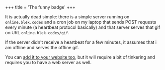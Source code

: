 +++
title = 'The funny badge'
+++

It is actually dead simple: there is a simple server running on `online.blek.codes` and a cron job on my laptop that sends POST requests every minute (a heartbeat protocol basically) and that server serves that gif on URL `online.blek.codes/gif`.

If the server didn't receive a heartbeat for a few minutes, it assumes that i am offline and serves the offline gif.

You can [add it to your website too](http://git.blek.codes/blek/online.git), but it will require a bit of tinkering and requires you to have a web server as well.